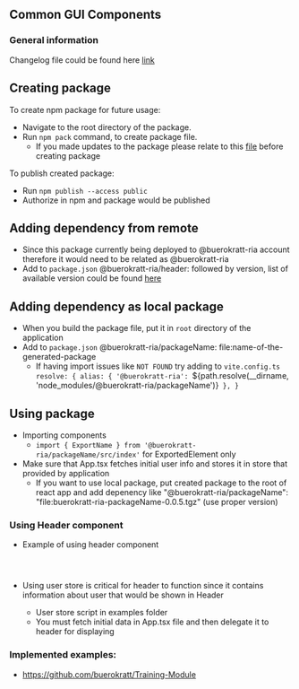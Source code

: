## Common GUI Components

### General information

Changelog file could be found here [link](CHANGELOG.md)

## Creating package

To create npm package for future usage:
* Navigate to the root directory of the package.
* Run `npm pack` command, to create package file.
  * If you made updates to the package please relate to this [file](MAKING_CHANGES.md) before creating package

To publish created package:
* Run `npm publish --access public`
* Authorize in npm and package would be published

## Adding dependency from remote
- Since this package currently being deployed to @buerokratt-ria account therefore it would need to be related as @buerokratt-ria
- Add to `package.json` @buerokratt-ria/header: followed by version, list of available version could be found [here](CHANGELOG.md)

## Adding dependency as local package
- When you build the package file, put it in `root` directory of the application
- Add to `package.json` @buerokratt-ria/packageName: file:name-of-the-generated-package
  - If having import issues like `NOT FOUND` try adding to `vite.config.ts` 
    `resolve: {
    alias: {
        '@buerokratt-ria': `${path.resolve(__dirname, 'node_modules/@buerokratt-ria/packageName')}`
        },
    }`

## Using package
* Importing components
  * `import { ExportName } from '@buerokratt-ria/packageName/src/index'` for ExportedElement only
* Make sure that App.tsx fetches initial user info and stores it in store that provided by application
    * If you want to use local package, put created package to the root of react app and add depenency like "@buerokratt-ria/packageName": "file:buerokratt-ria-packageName-0.0.5.tgz" (use proper version)

### Using Header component
* Example of using header component  
  <Header
    user={useUserInfoStore.getState()}  
  />

* Using user store is critical for header to function since it contains information about user that would be shown in Header
  * User store script in examples folder
  * You must fetch initial data in App.tsx file and then delegate it to header for displaying

### Implemented examples:
* https://github.com/buerokratt/Training-Module
